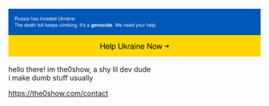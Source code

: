 [![Stand With Ukraine](https://raw.githubusercontent.com/vshymanskyy/StandWithUkraine/main/banner2-direct.svg)](https://stand-with-ukraine.pp.ua)

hello there! im the0show, a shy lil dev dude<br />
i make dumb stuff usually

https://the0show.com/contact
